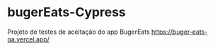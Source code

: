 # bugerEats-Cypress
Projeto de testes de aceitação do app BugerEats
https://buger-eats-qa.vercel.app/
